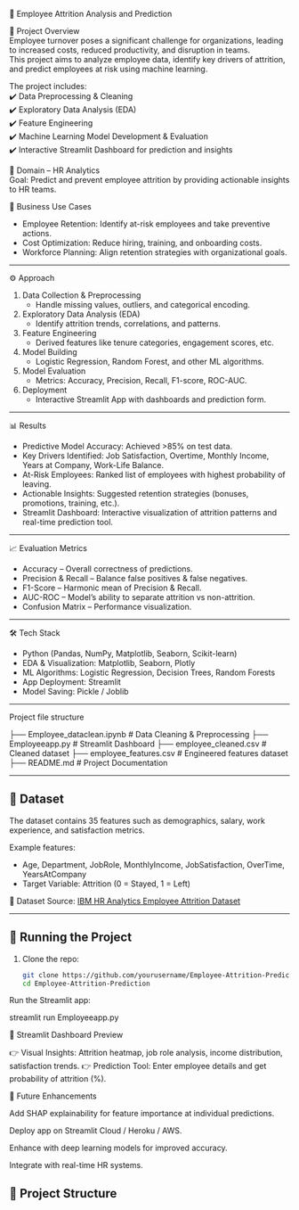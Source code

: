 🚀 Employee Attrition Analysis and Prediction  

📌 Project Overview  
Employee turnover poses a significant challenge for organizations, leading to increased costs, reduced productivity, and disruption in teams.  
This project aims to analyze employee data, identify key drivers of attrition, and predict employees at risk using machine learning.  

The project includes:  
✔️ Data Preprocessing & Cleaning  
✔️ Exploratory Data Analysis (EDA)  
✔️ Feature Engineering  
✔️ Machine Learning Model Development & Evaluation  
✔️ Interactive Streamlit Dashboard for prediction and insights  


🏢 Domain – HR Analytics  
Goal: Predict and prevent employee attrition by providing actionable insights to HR teams.  

🔑 Business Use Cases  
- Employee Retention: Identify at-risk employees and take preventive actions.  
- Cost Optimization: Reduce hiring, training, and onboarding costs.  
- Workforce Planning: Align retention strategies with organizational goals.  

---

⚙️ Approach  

1. Data Collection & Preprocessing  
   - Handle missing values, outliers, and categorical encoding.  
2. Exploratory Data Analysis (EDA)  
   - Identify attrition trends, correlations, and patterns.  
3. Feature Engineering  
   - Derived features like tenure categories, engagement scores, etc.  
4. Model Building  
   - Logistic Regression, Random Forest, and other ML algorithms.  
5. Model Evaluation  
   - Metrics: Accuracy, Precision, Recall, F1-score, ROC-AUC.  
6. Deployment  
   - Interactive Streamlit App with dashboards and prediction form.  

---

📊 Results  

- Predictive Model Accuracy: Achieved >85% on test data.  
- Key Drivers Identified: Job Satisfaction, Overtime, Monthly Income, Years at Company, Work-Life Balance.  
- At-Risk Employees: Ranked list of employees with highest probability of leaving.  
- Actionable Insights: Suggested retention strategies (bonuses, promotions, training, etc.).  
- Streamlit Dashboard: Interactive visualization of attrition patterns and real-time prediction tool.  

---

📈 Evaluation Metrics  

- Accuracy – Overall correctness of predictions.  
- Precision & Recall – Balance false positives & false negatives.  
- F1-Score – Harmonic mean of Precision & Recall.  
- AUC-ROC – Model’s ability to separate attrition vs non-attrition.  
- Confusion Matrix – Performance visualization.  

---
 🛠️ Tech Stack  

- Python (Pandas, NumPy, Matplotlib, Seaborn, Scikit-learn)  
- EDA & Visualization: Matplotlib, Seaborn, Plotly  
- ML Algorithms: Logistic Regression, Decision Trees, Random Forests  
- App Deployment: Streamlit  
- Model Saving: Pickle / Joblib  

---
Project file structure

├── Employee_dataclean.ipynb # Data Cleaning & Preprocessing
├── Employeeapp.py # Streamlit Dashboard
├── employee_cleaned.csv # Cleaned dataset
├── employee_features.csv # Engineered features dataset
├── README.md # Project Documentation


---

## 📑 Dataset  

The dataset contains 35 features such as demographics, salary, work experience, and satisfaction metrics.  

Example features:  
- Age, Department, JobRole, MonthlyIncome, JobSatisfaction, OverTime, YearsAtCompany  
- Target Variable: Attrition (0 = Stayed, 1 = Left)  

📂 Dataset Source: [IBM HR Analytics Employee Attrition Dataset](https://www.kaggle.com/datasets/pavansubhasht/ibm-hr-analytics-attrition-dataset)  

---

## 🚀 Running the Project  

1. Clone the repo:  
   ```bash
   git clone https://github.com/yourusername/Employee-Attrition-Prediction.git
   cd Employee-Attrition-Prediction

Run the Streamlit app:

streamlit run Employeeapp.py

📸 Streamlit Dashboard Preview

👉 Visual Insights: Attrition heatmap, job role analysis, income distribution, satisfaction trends.
👉 Prediction Tool: Enter employee details and get probability of attrition (%).

📌 Future Enhancements

Add SHAP explainability for feature importance at individual predictions.

Deploy app on Streamlit Cloud / Heroku / AWS.

Enhance with deep learning models for improved accuracy.

Integrate with real-time HR systems.

## 📂 Project Structure  

